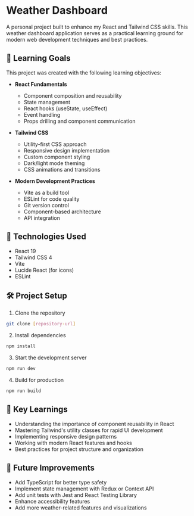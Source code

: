 # Weather Dashboard

A personal project built to enhance my React and Tailwind CSS skills. This weather dashboard application serves as a practical learning ground for modern web development techniques and best practices.

## 🎯 Learning Goals

This project was created with the following learning objectives:

- **React Fundamentals**
  - Component composition and reusability
  - State management
  - React hooks (useState, useEffect)
  - Event handling
  - Props drilling and component communication

- **Tailwind CSS**
  - Utility-first CSS approach
  - Responsive design implementation
  - Custom component styling
  - Dark/light mode theming
  - CSS animations and transitions

- **Modern Development Practices**
  - Vite as a build tool
  - ESLint for code quality
  - Git version control
  - Component-based architecture
  - API integration

## 🚀 Technologies Used

- React 19
- Tailwind CSS 4
- Vite
- Lucide React (for icons)
- ESLint

## 🛠️ Project Setup

1. Clone the repository
```bash
git clone [repository-url]
```

2. Install dependencies
```bash
npm install
```

3. Start the development server
```bash
npm run dev
```

4. Build for production
```bash
npm run build
```

## 📝 Key Learnings

- Understanding the importance of component reusability in React
- Mastering Tailwind's utility classes for rapid UI development
- Implementing responsive design patterns
- Working with modern React features and hooks
- Best practices for project structure and organization

## 🔮 Future Improvements

- Add TypeScript for better type safety
- Implement state management with Redux or Context API
- Add unit tests with Jest and React Testing Library
- Enhance accessibility features
- Add more weather-related features and visualizations

